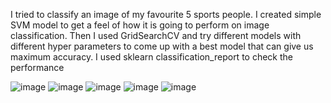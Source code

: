 I tried to classify an image of my favourite 5 sports people.
I created simple SVM model to get a feel of how it is going to perform on image classification.
Then I used GridSearchCV and try different models with different hyper parameters to come up with a best model that can give us maximum accuracy.
I used sklearn classification_report to check the performance



![image](https://github.com/MehmetKaTR/sports-image-classification/assets/96664819/30bac261-e38e-4a99-8c93-50dbf51a5c18)
![image](https://github.com/MehmetKaTR/sports-image-classification/assets/96664819/0f2addcf-1ae4-4bd0-88bc-dbdab8c1c12c)
![image](https://github.com/MehmetKaTR/sports-image-classification/assets/96664819/d5688542-91d1-4bfd-baf4-079ef12919af)
![image](https://github.com/MehmetKaTR/sports-image-classification/assets/96664819/51a21715-1c28-44c8-9bec-811e24c3fb41)
![image](https://github.com/MehmetKaTR/sports-image-classification/assets/96664819/05fa92c0-5425-4e60-b230-db7c53d9debd)



